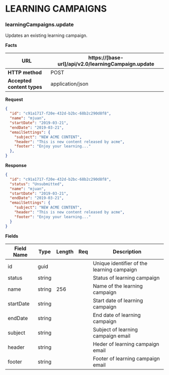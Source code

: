 ﻿**LEARNING CAMPAIGNS**
====================== 

### learningCampaigns.update


Updates an existing learning campaign.

**Facts**

| **URL**                    |https://[base-url]/api/v2.0/learningCampaign.update |
|----------------------------|------------------|
| **HTTP method**            | POST             |
| **Accepted content types** | application/json |

**Request**

```json
{
  "id": "c91a1717-f20e-432d-b2bc-68b2c290d8f8",
  "name": "mjuan",
  "startDate": "2019-03-21",
  "endDate": "2019-03-21",
  "emailSettings": {
    "subject": "NEW ACME CONTENT",
    "header": "This is new content released by acme",
    "footer": "Enjoy your learning..."
  },
}

```
**Response**

```json
{
  "id": "c91a1717-f20e-432d-b2bc-68b2c290d8f8",
  "status": "Unsubmitted",
  "name": "mjuan",
  "startDate": "2019-03-21",
  "endDate": "2019-03-21",
  "emailSettings": {
    "subject": "NEW ACME CONTENT",
    "header": "This is new content released by acme",
    "footer": "Enjoy your learning..."
  }
}
```

**Fields**

| **Field Name**  | **Type** | **Length** | **Req** | **Description**                                                        |
|-----------------|----------|------------|---------|------------------------------------------------------------------------|
| id              | guid     |            |         | Unique identifier of the learning campaign                             |
| status          | string   |            |         | Status of learning campaign                                            |
| name            | string   | 256        |         | Name of the learning campaign                                          |
| startDate       | string   |            |         | Start date of learning campaign                                        |
| endDate         | string   |            |         | End date of learning campaign                                          |
| subject         | string   |            |         | Subject of learning campaign email                                     |
| header          | string   |            |         | Heder of learning campaign email                                       |
| footer          | string   |            |         | Footer of learning campaign email                                      |